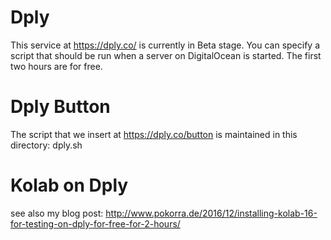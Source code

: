 Dply
===

This service at https://dply.co/ is currently in Beta stage. You can specify a script that should be run when a server on DigitalOcean is started. The first two hours are for free.

Dply Button
===

The script that we insert at https://dply.co/button is maintained in this directory: dply.sh 


Kolab on Dply
===

see also my blog post: http://www.pokorra.de/2016/12/installing-kolab-16-for-testing-on-dply-for-free-for-2-hours/
